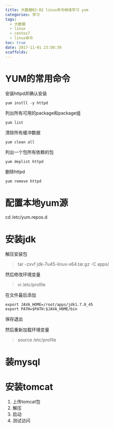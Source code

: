 ```yaml
---
title: 大数据02-02 linux命令继续学习 yum
categories: 学习
tags:
  - 大数据
  - linux
  - centos7
  - linux命令
toc: true
date: 2017-11-01 23:50:39
scaffolds:
---
```

# YUM的常用命令

安装httpd并确认安装
```
yum instll -y httpd
```
列出所有可用的package和package组
```
yum list
```
<!--more-->
清除所有缓冲数据
```
yum clean all
```
列出一个包所有依赖的包
```
yum deplist httpd
```
删除httpd
```
yum remove httpd
```
# 配置本地yum源
cd /etc/yum.repos.d 

# 安装jdk
解压安装包
> tar -zxvf jdk-7u45-linux-x64.tar.gz -C apps/

然后修改环境变量
> vi /etc/profile

在文件最后添加
```
export JAVA_HOME=/root/apps/jdk1.7.0_45
export PATH=$PATH:$JAVA_HOME/bin
```

保存退出

然后重新加载环境变量
> source /etc/profile

# 装mysql
# 安装tomcat
1. 上传tomcat包
2. 解压
3. 启动
4. 测试访问
